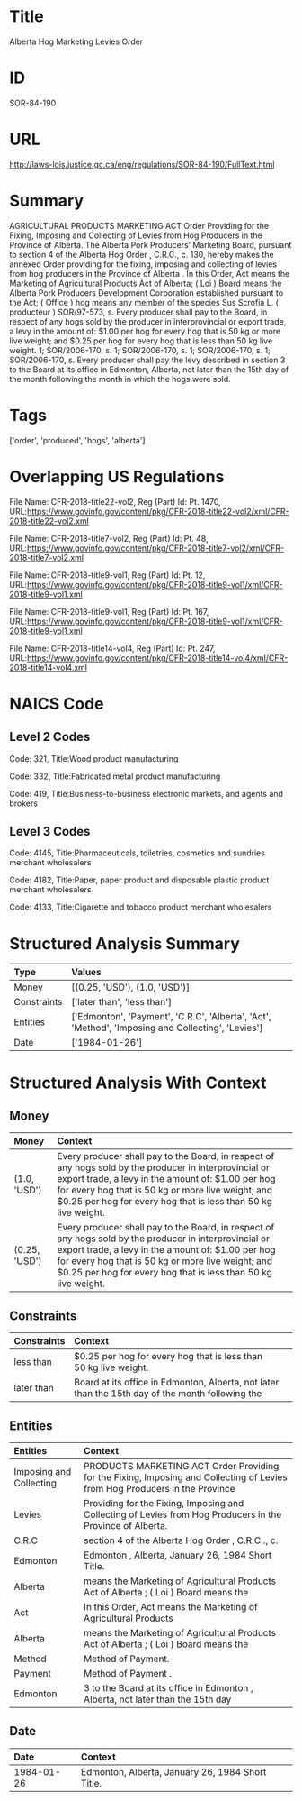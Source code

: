 # Title
Alberta Hog Marketing Levies Order


# ID
SOR-84-190

# URL
http://laws-lois.justice.gc.ca/eng/regulations/SOR-84-190/FullText.html


# Summary
AGRICULTURAL PRODUCTS MARKETING ACT Order Providing for the Fixing, Imposing and Collecting of Levies from Hog Producers in the Province of Alberta.
The Alberta Pork Producers’ Marketing Board, pursuant to section 4 of the  Alberta Hog Order , C.R.C., c.
130, hereby makes the annexed  Order providing for the fixing, imposing and collecting of levies from hog producers in the Province of Alberta .
In this Order, Act  means the  Marketing of Agricultural Products Act  of Alberta; ( Loi ) Board  means the Alberta Pork Producers Development Corporation established pursuant to the Act; ( Office ) hog  means any member of the species  Sus Scrofia L.
( producteur ) SOR/97-573, s.
Every producer shall pay to the Board, in respect of any hogs sold by the producer in interprovincial or export trade, a levy in the amount of: $1.00 per hog for every hog that is 50 kg or more live weight; and $0.25 per hog for every hog that is less than 50 kg live weight.
1; SOR/2006-170, s.
1; SOR/2006-170, s.
1; SOR/2006-170, s.
1; SOR/2006-170, s.
Every producer shall pay the levy described in section 3 to the Board at its office in Edmonton, Alberta, not later than the 15th day of the month following the month in which the hogs were sold.


# Tags
['order', 'produced', 'hogs', 'alberta']


# Overlapping US Regulations
File Name: CFR-2018-title22-vol2, Reg (Part) Id: Pt. 1470, URL:https://www.govinfo.gov/content/pkg/CFR-2018-title22-vol2/xml/CFR-2018-title22-vol2.xml

File Name: CFR-2018-title7-vol2, Reg (Part) Id: Pt. 48, URL:https://www.govinfo.gov/content/pkg/CFR-2018-title7-vol2/xml/CFR-2018-title7-vol2.xml

File Name: CFR-2018-title9-vol1, Reg (Part) Id: Pt. 12, URL:https://www.govinfo.gov/content/pkg/CFR-2018-title9-vol1/xml/CFR-2018-title9-vol1.xml

File Name: CFR-2018-title9-vol1, Reg (Part) Id: Pt. 167, URL:https://www.govinfo.gov/content/pkg/CFR-2018-title9-vol1/xml/CFR-2018-title9-vol1.xml

File Name: CFR-2018-title14-vol4, Reg (Part) Id: Pt. 247, URL:https://www.govinfo.gov/content/pkg/CFR-2018-title14-vol4/xml/CFR-2018-title14-vol4.xml




# NAICS Code
## Level 2 Codes
Code: 321, Title:Wood product manufacturing

Code: 332, Title:Fabricated metal product manufacturing

Code: 419, Title:Business-to-business electronic markets, and agents and brokers




## Level 3 Codes
Code: 4145, Title:Pharmaceuticals, toiletries, cosmetics and sundries merchant wholesalers

Code: 4182, Title:Paper, paper product and disposable plastic product merchant wholesalers

Code: 4133, Title:Cigarette and tobacco product merchant wholesalers







# Structured Analysis Summary
| Type        | Values                                                                                            |
|:------------|:--------------------------------------------------------------------------------------------------|
| Money       | [(0.25, 'USD'), (1.0, 'USD')]                                                                     |
| Constraints | ['later than', 'less than']                                                                       |
| Entities    | ['Edmonton', 'Payment', 'C.R.C', 'Alberta', 'Act', 'Method', 'Imposing and Collecting', 'Levies'] |
| Date        | ['1984-01-26']                                                                                    |


# Structured Analysis With Context
 


## Money
| Money         | Context                                                                                                                                                                                                                                                                             |
|:--------------|:------------------------------------------------------------------------------------------------------------------------------------------------------------------------------------------------------------------------------------------------------------------------------------|
| (1.0, 'USD')  | Every producer shall pay to the Board, in respect of any hogs sold by the producer in interprovincial or export trade, a levy in the amount of: $1.00 per hog for every hog that is 50 kg or more live weight; and $0.25 per hog for every hog that is less than 50 kg live weight. |
| (0.25, 'USD') | Every producer shall pay to the Board, in respect of any hogs sold by the producer in interprovincial or export trade, a levy in the amount of: $1.00 per hog for every hog that is 50 kg or more live weight; and $0.25 per hog for every hog that is less than 50 kg live weight. |


## Constraints
| Constraints   | Context                                                                                          |
|:--------------|:-------------------------------------------------------------------------------------------------|
| less than     | $0.25 per hog for every hog that is less than  50 kg live weight.                                |
| later than    | Board at its office in Edmonton, Alberta, not later than the 15th day of the month following the |


## Entities
| Entities                | Context                                                                                                                     |
|:------------------------|:----------------------------------------------------------------------------------------------------------------------------|
| Imposing and Collecting | PRODUCTS MARKETING ACT Order Providing for the Fixing, Imposing and Collecting of Levies from Hog Producers in the Province |
| Levies                  | Providing for the Fixing, Imposing and Collecting of Levies  from Hog Producers in the Province of Alberta.                 |
| C.R.C                   | section 4 of the Alberta Hog Order , C.R.C ., c.                                                                            |
| Edmonton                | Edmonton , Alberta, January 26, 1984 Short Title.                                                                           |
| Alberta                 | means the Marketing of Agricultural Products Act of Alberta ; ( Loi ) Board  means the                                      |
| Act                     | In this Order,  Act   means the  Marketing of Agricultural Products                                                         |
| Alberta                 | means the Marketing of Agricultural Products Act of Alberta ; ( Loi ) Board  means the                                      |
| Method                  | Method  of Payment.                                                                                                         |
| Payment                 | Method of  Payment .                                                                                                        |
| Edmonton                | 3 to the Board at its office in Edmonton , Alberta, not later than the 15th day                                             |


## Date
| Date       | Context                                          |
|:-----------|:-------------------------------------------------|
| 1984-01-26 | Edmonton, Alberta, January 26, 1984 Short Title. |


